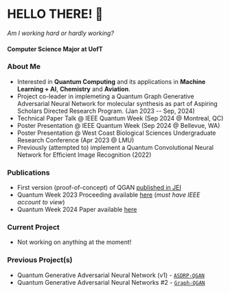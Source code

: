 # HELLO THERE! 👋
*Am I working hard or hardly working?*     

#### Computer Science Major at UofT

### About Me  
- Interested in **Quantum Computing** and its applications in  **Machine Learning + AI**, **Chemistry** and **Aviation**.  
- Project co-leader in implemeting a Quantum Graph Generative Adversarial Neural Network for molecular synthesis as part of Aspiring Scholars Directed Research Program. (Jan 2023 -- Sep, 2024)
- Technical Paper Talk @ IEEE Quantum Week (Sep 2024 @ Montreal, QC)
- Poster Presentation @ IEEE Quantum Week (Sep 2024 @ Bellevue, WA)
- Poster Presentation @ West Coast Biological Sciences Undergraduate Research Conference (Apr 2023 @ LMU)
- Previously (attempted to) implement a Quantum Convolutional Neural Network for Efficient Image Recognition (2022)

### Publications
- First version (proof-of-concept) of QGAN [published in JEI](https://emerginginvestigators.org/articles/22-143)
- Quantum Week 2023 Proceeding available [here](https://ieeexplore.ieee.org/document/10313850) (*must have IEEE account to view*)
- Quantum Week 2024 Paper available [here](https://replay.dropbox.com/project/pid_rp:AAAAANG4lKGujHlMkFWN9JJU-R9gOh5YPK1YCx3X1n1NyYwA/video/pid_rv:AAAAAJolA3ikDaDaxG8P_rXnj5ULG8nyMaNEFXoLr9ztMD3Z)

### Current Project
- Not working on anything at the moment!

### Previous Project(s)
- Quantum Generative Adversarial Neural Network (v1) - [`ASDRP-QGAN`](https://github.com/dssikdar/asdrp_QGAN)
- Quantum Generative Adversarial Neural Networks #2 - [`Graph-QGAN`](https://github.com/adelly13/Graph-QGAN)
